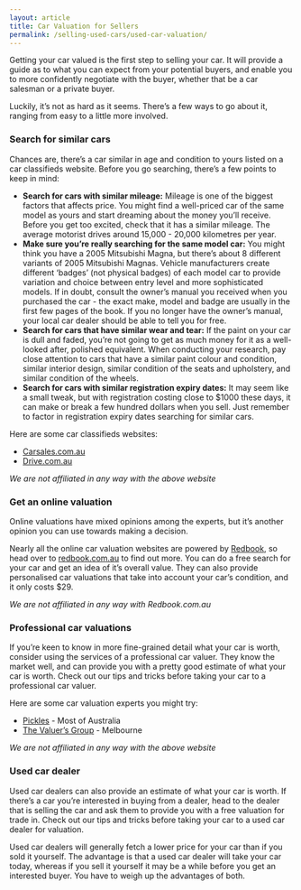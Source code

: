 ```yaml
---
layout: article
title: Car Valuation for Sellers
permalink: /selling-used-cars/used-car-valuation/
---
```

Getting your car valued is the first step to selling your car. It will provide a guide as to what you can expect from your potential buyers, and enable you to more confidently negotiate with the buyer, whether that be a car salesman or a private buyer.

Luckily, it’s not as hard as it seems. There’s a few ways to go about it, ranging from easy to a little more involved.

### Search for similar cars
Chances are, there’s a car similar in age and condition to yours listed on a car classifieds website. Before you go searching, there’s a few points to keep in mind:
- **Search for cars with similar mileage:** Mileage is one of the biggest factors that affects price. You might find a well-priced car of the same model as yours and start dreaming about the money you’ll receive. Before you get too excited, check that it has a similar mileage.
The average motorist drives around 15,000 - 20,000 kilometres per year.
- **Make sure you’re really searching for the same model car:** You might think you have a 2005 Mitsubishi Magna, but there’s about 8 different variants of 2005 Mitsubishi Magnas. Vehicle manufacturers create different ‘badges’ (not physical badges) of each model car to provide variation and choice between entry level and more sophisticated models. If in doubt, consult the owner’s manual you received when you purchased the car - the exact make, model and badge are usually in the first few pages of the book. If you no longer have the owner’s manual, your local car dealer should be able to tell you for free.
- **Search for cars that have similar wear and tear:** If the paint on your car is dull and faded, you’re not going to get as much money for it as a well-looked after, polished equivalent. When conducting your research, pay close attention to cars that have a similar paint colour and condition, similar interior design, similar condition of the seats and upholstery, and similar condition of the wheels.
- **Search for cars with similar registration expiry dates:** It may seem like a small tweak, but with registration costing close to $1000 these days, it can make or break a few hundred dollars when you sell. Just remember to factor in registration expiry dates searching for similar cars.

Here are some car classifieds websites:
- [Carsales.com.au](http://carsales.com.au)
- [Drive.com.au](http://drive.com.au)

*We are not affiliated in any way with the above website*

### Get an online valuation
Online valuations have mixed opinions among the experts, but it’s another opinion you can use towards making a decision.

Nearly all the online car valuation websites are powered by [Redbook](redbook.com.au), so head over to [redbook.com.au](redbook.com.au) to find out more. You can do a free search for your car and get an idea of it’s overall value. They can also provide personalised car valuations that take into account your car’s condition, and it only costs $29.

*We are not affiliated in any way with Redbook.com.au*

### Professional car valuations
If you’re keen to know in more fine-grained detail what your car is worth, consider using the services of a professional car valuer. They know the market well, and can provide you with a pretty good estimate of what your car is worth. Check out our tips and tricks before taking your car to a professional car valuer.

Here are some car valuation experts you might try:
- [Pickles](http://www.pickles.com.au/cars/services/valuations) - Most of Australia
- [The Valuer’s Group](http://thevaluersgroup.com.au/) - Melbourne

*We are not affiliated in any way with the above website*

### Used car dealer
Used car dealers can also provide an estimate of what your car is worth. If there’s a car you’re interested in buying from a dealer, head to the dealer that is selling the car and ask them to provide you with a free valuation for trade in. Check out our tips and tricks before taking your car to a used car dealer for valuation.

Used car dealers will generally fetch a lower price for your car than if you sold it yourself. The advantage is that a used car dealer will take your car today, whereas if you sell it yourself it may be a while before you get an interested buyer. You have to weigh up the advantages of both.
